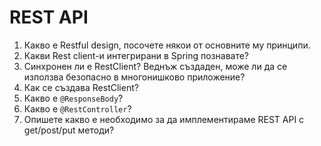 # REST API

1. Какво е Restful design, посочете някои от основните му принципи.
2. Какви Rest client-и интегрирани в Spring познавате?
3. Синхронен ли е RestClient? Веднъж създаден, може ли да се използва безопасно в многонишково приложение?
4. Как се създава RestClient?
5. Какво е `@ResponseBody`?
6. Какво е `@RestController`?
7. Опишете какво е необходимо за да имплементираме REST API с get/post/put методи?